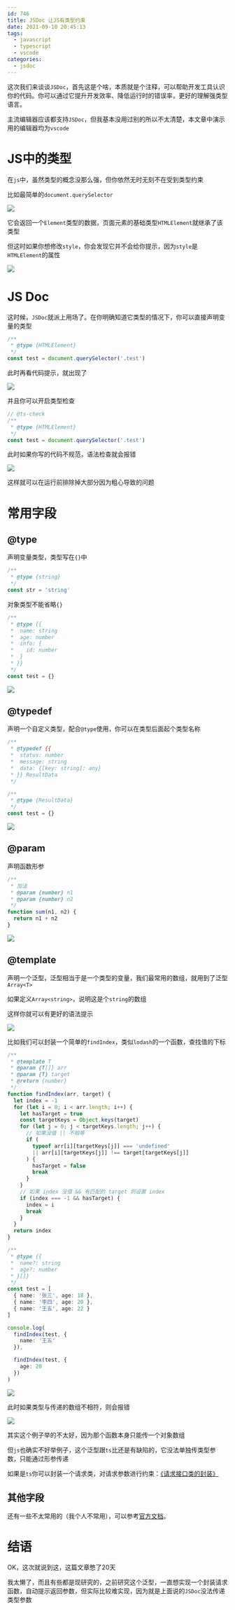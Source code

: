 ```yaml
---
id: 746
title: JSDoc 让JS有类型约束
date: 2021-09-10 20:45:13
tags:
  - javascript
  - typescript
  - vscode
categories:
  - jsdoc
---
```


这次我们来谈谈`JSDoc`，首先这是个啥，本质就是个注释，可以帮助开发工具认识你的代码。你可以通过它提升开发效率、降低运行时的错误率，更好的理解强类型语言。

主流编辑器应该都支持`JSDoc`，但我基本没用过别的所以不太清楚，本文章中演示用的编辑器均为`vscode`

<!--more-->

# JS中的类型

在`js`中，虽然类型的概念没那么强，但你依然无时无刻不在受到类型约束

比如最简单的`document.querySelector`

![](https://imba97.cn/uploads/2021/10/jsdoc-1.png)

它会返回一个`Element`类型的数据，页面元素的基础类型`HTMLElement`就继承了该类型

但这时如果你想修改`style`，你会发现它并不会给你提示，因为`style`是`HTMLElement`的属性

![](https://imba97.cn/uploads/2021/10/jsdoc-2.png)

# JS Doc

这时候，`JSDoc`就派上用场了。在你明确知道它类型的情况下，你可以直接声明变量的类型

```typescript
/**
 * @type {HTMLElement}
 */
const test = document.querySelector('.test')
```

此时再看代码提示，就出现了

![](https://imba97.cn/uploads/2021/10/jsdoc-3.png)

并且你可以开启类型检查

```typescript
// @ts-check
/**
 * @type {HTMLElement}
 */
const test = document.querySelector('.test')
```

此时如果你写的代码不规范，语法检查就会报错

![](https://imba97.cn/uploads/2021/10/jsdoc-4.png)

这样就可以在运行前排除掉大部分因为粗心导致的问题

# 常用字段

## @type

声明变量类型，类型写在`{}`中

```typescript
/**
 * @type {string}
 */
const str = 'string'
```

对象类型不能省略`{}`

```typescript
/**
 * @type {{
 *  name: string
 *  age: number
 *  info: {
 *    id: number
 *  }
 * }}
 */
const test = {}
```

![](https://imba97.cn/uploads/2021/10/jsdoc-5.png)

## @typedef

声明一个自定义类型，配合`@type`使用，你可以在类型后面起个类型名称

```typescript
/**
 * @typedef {{
 *  status: number
 *  message: string
 *  data: {[key: string]: any}
 * }} ResultData
 */

/**
 * @type {ResultData}
 */
const test = {}
```

![](https://imba97.cn/uploads/2021/10/jsdoc-6.png)

## @param

声明函数形参

```typescript
/**
 * 加法
 * @param {number} n1
 * @param {number} n2
 */
function sum(n1, n2) {
  return n1 + n2
}
```

![](https://imba97.cn/uploads/2021/10/jsdoc-7.png)

## @template

声明一个泛型，泛型相当于是一个类型的变量，我们最常用的数组，就用到了泛型`Array<T>`

如果定义`Array<string>`，说明这是个`string`的数组

这样你就可以有更好的语法提示

![](https://imba97.cn/uploads/2021/10/jsdoc-8.png)

比如我们可以封装一个简单的`findIndex`，类似`lodash`的一个函数，查找值的下标

```typescript
/**
 * @template T
 * @param {T[]} arr
 * @param {T} target
 * @return {number}
 */
function findIndex(arr, target) {
  let index = -1
  for (let i = 0; i < arr.length; i++) {
    let hasTarget = true
    const targetKeys = Object.keys(target)
    for (let j = 0; j < targetKeys.length; j++) {
      // 如果没值 || 不相等
      if (
        typeof arr[i][targetKeys[j]] === 'undefined'
        || arr[i][targetKeys[j]] !== target[targetKeys[j]]
      ) {
        hasTarget = false
        break
      }
    }
    // 如果 index 没值 && 有匹配的 target 则设置 index
    if (index === -1 && hasTarget) {
      index = i
      break
    }
  }
  return index
}

/**
 * @type {{
 *  name?: string
 *  age?: number
 * }[]}
 */
const test = [
  { name: '张三', age: 18 },
  { name: '李四', age: 20 },
  { name: '王五', age: 22 }
]

console.log(
  findIndex(test, {
    name: '王五'
  }),

  findIndex(test, {
    age: 20
  })
)
```

![](https://imba97.cn/uploads/2021/10/jsdoc-9.png)

此时如果类型与传递的数组不相符，则会报错

![](https://imba97.cn/uploads/2021/10/jsdoc-10.png)

其实这个例子举的不太好，因为那个函数本身只能传一个对象数组

但`js`也确实不好举例子，这个泛型跟`ts`比还是有缺陷的，它没法单独传类型参数，只能通过形参传递

如果是`ts`你可以封装一个请求类，对请求参数进行约束：[《请求接口类的封装》](//imba97.cn/archives/738/#TypeScript)

## 其他字段

还有一些不太常用的（我个人不常用），可以参考[官方文档](https://www.typescriptlang.org/docs/handbook/jsdoc-supported-types.html)。

# 结语

OK，这次就说到这，这篇文章憋了20天

我太懒了，而且有些都是现研究的，之前研究这个泛型，一直想实现一个封装请求函数，自动提示返回参数，但实际比较难实现，因为就是上面说的`JSDoc`没法传递类型参数
